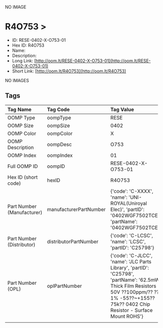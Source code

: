 


  
NO IMAGE  
# R4O753 > 

- ID: RESE-0402-X-O753-01
- Hex ID: R4O753
- Name: 
- Description: 
- Long Link: [http://oom.lt/RESE-0402-X-O753-01](http://oom.lt/RESE-0402-X-O753-01)
- Short Link: [http://oom.lt/R4O753](http://oom.lt/R4O753)
  
NO IMAGES  
## Tags
  

|Tag Name|Tag Code|Tag Value|
| :--- | :--- | :--- |
|OOMP Type|oompType|RESE|
|OOMP Size|oompSize|0402|
|OOMP Color|oompColor|X|
|OOMP Description|oompDesc|O753|
|OOMP Index|oompIndex|01|
|Full OOMP ID|oompID|RESE-0402-X-O753-01|
|Hex ID (short code)|hexID|R4O753|
|Part Number (Manufacturer)|manufacturerPartNumber|{'code': 'C-XXXX', 'name': 'UNI-ROYAL(Uniroyal Elec)', 'partID': '0402WGF7502TCE', 'partName': '0402WGF7502TCE'}|
|Part Number (Distributor)|distributorPartNumber|{'code': 'C-LCSC', 'name': 'LCSC', 'partID': 'C25798'}|
|Part Number (OPL)|oplPartNumber|{'code': 'C-JLCC', 'name': 'JLC Parts Library', 'partID': 'C25798', 'partName': '62.5mW Thick Film Resistors 50V ??100ppm/?? ??1% -55??~+155?? 75k?? 0402  Chip Resistor - Surface Mount ROHS'}|
||||
